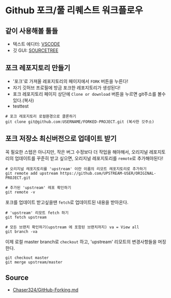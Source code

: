 # Github 포크/풀 리퀘스트 워크플로우

## 같이 사용해볼 툴들
- 텍스트 에디터: [VSCODE](https://code.visualstudio.com/)
- 깃 GUI: [SOURCETREE](https://www.sourcetreeapp.com/)

## 포크 레포지토리 만들기
- '포크'로 가져올 레포지토리의 페이지에서 `FORK` 버튼을 누른다!
- 자기 깃허브 프로필에 방금 포크한 레포지토리가 생성된다!
- 포크 레포지토리 페이지 상단에 `Clone or download` 버튼을 누르면 git주소를 볼수있다.(복사)
- testtest
```shell
# 포크 레포지토리 로컬환경으로 클론하기
git clone git@github.com:USERNAME/FORKED-PROJECT.git (복사한 깃주소)
```

## 포크 저장소 최신버전으로 업데이트 받기
꼭 필요한 스텝은 아니지만, 작은 버그 수정보다 더 작업을 해야해서, 오리지널 레포지토리의 업데이트를 꾸준히 받고 싶으면,
오리지널 레포지토리를 `remote`로 추가해야된다!

```shell
# 오리지널 레포지토리를 'upstream' 이란 이름의 리모트 레포지토리로 추가하기
git remote add upstream https://github.com/UPSTREAM-USER/ORIGINAL-PROJECT.git

# 추가된 'upstream' 레포 확인하기
git remote -v
```

포크를 업데이트 받고싶을땐 `fetch`로 업데이트된 내용을 받아온다.
```shell
# 'upstream' 리모트 fetch 하기
git fetch upstream

# 모든 브랜치 확인하기(upstream 에 포함된 브랜치까지) va = View all
git branch -va
```

이제 로컬 master branch로 `checkout` 하고, 'upstream' 리모트의 변경사항들을 머징한다.
```shell
git checkout master
git merge upstream/master
```

## Source
- [Chaser324/GitHub-Forking.md](https://gist.github.com/Chaser324/ce0505fbed06b947d962)